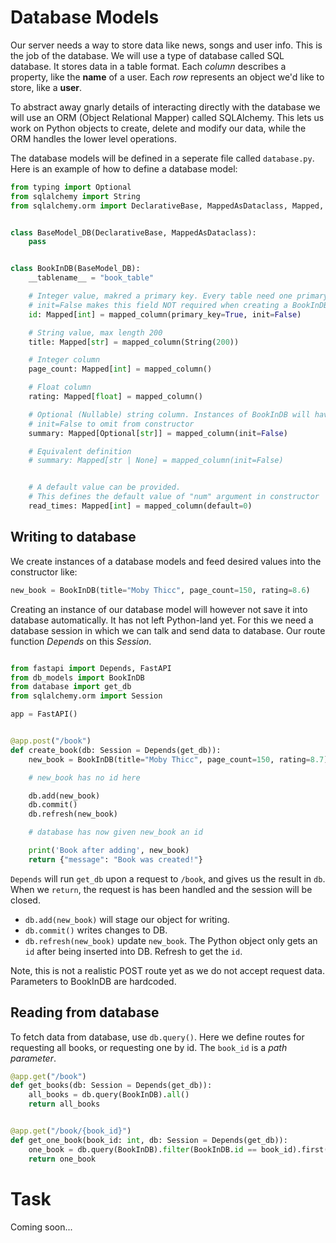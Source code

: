 # Database Models

Our server needs a way to store data like news, songs and user info. This is the job of the database. We will use a type of database called SQL database. It stores data in a table format. Each <em>column</em> describes a property, like the <b>name</b> of a user. Each <em>row</em> represents an object we'd like to store, like a <b>user</b>.

To abstract away gnarly details of interacting directly with the database we will use an ORM (Object Relational Mapper) called SQLAlchemy. This lets us work on Python objects to create, delete and modify our data, while the ORM handles the lower level operations.

The database models will be defined in a seperate file called `database.py`. Here is an example of how to define a database model:

```py
from typing import Optional
from sqlalchemy import String
from sqlalchemy.orm import DeclarativeBase, MappedAsDataclass, Mapped, mapped_column


class BaseModel_DB(DeclarativeBase, MappedAsDataclass):
    pass


class BookInDB(BaseModel_DB):
    __tablename__ = "book_table"

    # Integer value, makred a primary key. Every table need one primary key column.
    # init=False makes this field NOT required when creating a BookInDB
    id: Mapped[int] = mapped_column(primary_key=True, init=False)

    # String value, max length 200
    title: Mapped[str] = mapped_column(String(200))

    # Integer column
    page_count: Mapped[int] = mapped_column()

    # Float column
    rating: Mapped[float] = mapped_column()

    # Optional (Nullable) string column. Instances of BookInDB will have a summary type of str or None
    # init=False to omit from constructor
    summary: Mapped[Optional[str]] = mapped_column(init=False)

    # Equivalent definition
    # summary: Mapped[str | None] = mapped_column(init=False)


    # A default value can be provided.
    # This defines the default value of "num" argument in constructor
    read_times: Mapped[int] = mapped_column(default=0)

```

## Writing to database

We create instances of a database models and feed desired values into the constructor like:

```py
new_book = BookInDB(title="Moby Thicc", page_count=150, rating=8.6)
```

Creating an instance of our database model will however not save it into database automatically. It has not left Python-land yet. For this we need a database session in which we can talk and send data to database. Our route function <em>Depends</em> on this <em>Session</em>.

```py

from fastapi import Depends, FastAPI
from db_models import BookInDB
from database import get_db
from sqlalchemy.orm import Session

app = FastAPI()


@app.post("/book")
def create_book(db: Session = Depends(get_db)):
    new_book = BookInDB(title="Moby Thicc", page_count=150, rating=8.7)

    # new_book has no id here

    db.add(new_book)
    db.commit()
    db.refresh(new_book)

    # database has now given new_book an id

    print('Book after adding', new_book)
    return {"message": "Book was created!"}

```

`Depends` will run `get_db` upon a request to `/book`, and gives us the result in `db`. When we `return`, the request is has been handled and the session will be closed.

- `db.add(new_book)` will stage our object for writing.
- `db.commit()` writes changes to DB.
- `db.refresh(new_book)` update `new_book`. The Python object only gets an `id` after being inserted into DB. Refresh to get the `id`.

Note, this is not a realistic POST route yet as we do not accept request data. Parameters to BookInDB are hardcoded.

## Reading from database

To fetch data from database, use `db.query()`. Here we define routes for requesting all books, or requesting one by id. The `book_id` is a <em>path parameter</em>.

```py
@app.get("/book")
def get_books(db: Session = Depends(get_db)):
    all_books = db.query(BookInDB).all()
    return all_books


@app.get("/book/{book_id}")
def get_one_book(book_id: int, db: Session = Depends(get_db)):
    one_book = db.query(BookInDB).filter(BookInDB.id == book_id).first()
    return one_book
```

# Task

Coming soon...
